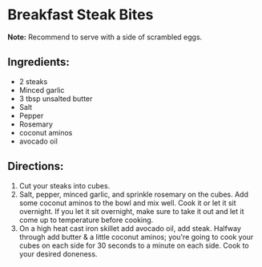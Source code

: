 # Breakfast Steak Bites

**Note:** Recommend to serve with a side of scrambled eggs.

## Ingredients:
- 2 steaks
- Minced garlic
- 3 tbsp unsalted butter
- Salt
- Pepper
- Rosemary
- coconut aminos
- avocado oil

## Directions:
1. Cut your steaks into cubes.
2. Salt, pepper, minced garlic, and sprinkle rosemary on the cubes. Add some coconut aminos to the bowl and mix well. Cook it or let it sit overnight. If you let it sit overnight, make sure to take it out and let it come up to temperature before cooking.
3. On a high heat cast iron skillet add avocado oil, add steak. Halfway through add butter & a little coconut aminos; you're going to cook your cubes on each side for 30 seconds to a minute on each side. Cook to your desired doneness.

